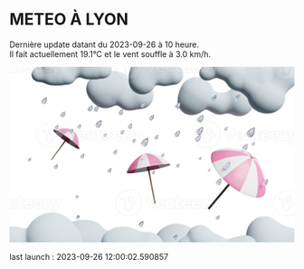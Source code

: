 # METEO À LYON

Dernière update datant du 2023-09-26 à 10 heure.  
Il fait actuellement 19.1°C et le vent souffle à 3.0 km/h.      

![](./.github/rain.png)

last launch : 2023-09-26 12:00:02.590857
